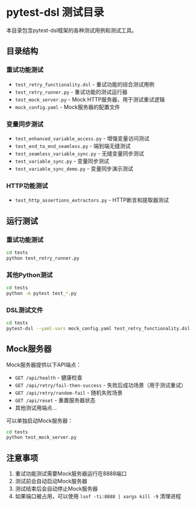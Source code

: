 # pytest-dsl 测试目录

本目录包含pytest-dsl框架的各种测试用例和测试工具。

## 目录结构

### 重试功能测试
- `test_retry_functionality.dsl` - 重试功能的综合测试用例
- `test_retry_runner.py` - 重试功能的测试运行器
- `test_mock_server.py` - Mock HTTP服务器，用于测试重试逻辑
- `mock_config.yaml` - Mock服务器的配置文件

### 变量同步测试
- `test_enhanced_variable_access.py` - 增强变量访问测试
- `test_end_to_end_seamless.py` - 端到端无缝测试
- `test_seamless_variable_sync.py` - 无缝变量同步测试
- `test_variable_sync.py` - 变量同步测试
- `test_variable_sync_demo.py` - 变量同步演示测试

### HTTP功能测试
- `test_http_assertions_extractors.py` - HTTP断言和提取器测试

## 运行测试

### 重试功能测试
```bash
cd tests
python test_retry_runner.py
```

### 其他Python测试
```bash
cd tests
python -m pytest test_*.py
```

### DSL测试文件
```bash
cd tests  
pytest-dsl --yaml-vars mock_config.yaml test_retry_functionality.dsl
```

## Mock服务器

Mock服务器提供以下API端点：
- `GET /api/health` - 健康检查
- `GET /api/retry/fail-then-success` - 失败后成功场景（用于测试重试）
- `GET /api/retry/random-fail` - 随机失败场景
- `GET /api/reset` - 重置服务器状态
- 其他测试用端点...

可以单独启动Mock服务器：
```bash
cd tests
python test_mock_server.py
```

## 注意事项

1. 重试功能测试需要Mock服务器运行在8888端口
2. 测试前会自动启动Mock服务器
3. 测试结束后会自动停止Mock服务器
4. 如果端口被占用，可以使用 `lsof -ti:8888 | xargs kill -9` 清理进程 